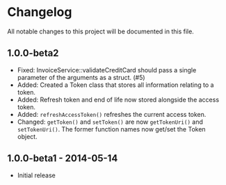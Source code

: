 # Changelog

All notable changes to this project will be documented in this file.

## 1.0.0-beta2

- Fixed: InvoiceService::validateCreditCard should pass a single parameter of the arguments as a struct. (#5)
- Added: Created a Token class that stores all information relating to a token.
- Added: Refresh token and end of life now stored alongside the access token.
- Added: `refreshAccessToken()` refreshes the current access token.
- Changed: `getToken()` and `setToken()` are now `getTokenUri()` and `setTokenUri()`. The former function names now get/set the Token object.

## 1.0.0-beta1 - 2014-05-14

- Initial release